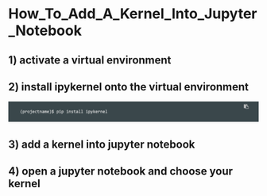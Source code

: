 # How_To_Add_A_Kernel_Into_Jupyter_Notebook

## 1) activate a virtual environment

## 2) install ipykernel onto the virtual environment
![jupyter_kernel_1](https://github.com/NoriKaneshige/How_To_Add_A_Kernel_Into_Jupyter_Notebook/blob/master/install_ipykernel.png)
## 3) add a kernel into jupyter notebook

## 4) open a jupyter notebook and choose your kernel
